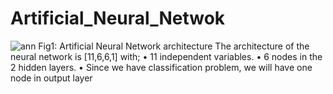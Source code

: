 # Artificial_Neural_Netwok

![ann](https://user-images.githubusercontent.com/66326769/147590402-08d772b0-25d6-4f43-b32a-ea2a87476e4d.png)
Fig1: Artificial Neural Network architecture
The architecture of the neural network is [11,6,6,1] with; 
•	11 independent variables. 
•	6 nodes in the 2 hidden layers. 
•	Since we have classification problem, we will have one node in output layer  
